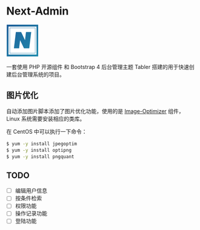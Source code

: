 # Next-Admin

![Next-Admin Logo](/public//assets/images/brand/logo.png "Next-Admin Logo")

一套使用 PHP 开源组件 和 Bootstrap 4 后台管理主题 Tabler 搭建的用于快速创建后台管理系统的项目。

## 图片优化

自动添加图片脚本添加了图片优化功能，使用的是 [Image-Optimizer](https://github.com/spatie/image-optimizer) 组件，Linux 系统需要安装相应的类库。

在 CentOS 中可以执行一下命令：

```bash
$ yum -y install jpegoptim
$ yum -y install optipng
$ yum -y install pngquant
```

## TODO

- [ ] 编辑用户信息
- [ ] 按条件检索
- [ ] 权限功能
- [ ] 操作记录功能
- [ ] 登陆功能